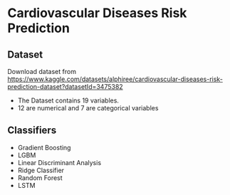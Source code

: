 # Cardiovascular Diseases Risk Prediction

## Dataset

Download dataset from https://www.kaggle.com/datasets/alphiree/cardiovascular-diseases-risk-prediction-dataset?datasetId=3475382

- The Dataset contains 19 variables. 
- 12 are numerical and 7 are categorical variables

## Classifiers

- Gradient Boosting
- LGBM
- Linear Discriminant Analysis
- Ridge Classifier
- Random Forest
- LSTM